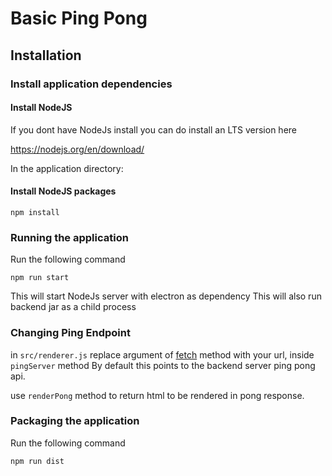 # Basic Ping Pong

## Installation

### Install application dependencies

#### Install NodeJS

If you dont have NodeJs install you can do install an LTS version here

https://nodejs.org/en/download/

In the application directory:

#### Install NodeJS packages

```shell script
npm install
```

### Running the application

Run the following command

```shell script
npm run start
```

This will start NodeJs server with electron as dependency
This will also run backend jar as a child process 


### Changing Ping Endpoint

in `src/renderer.js` replace argument of [fetch](https://developer.mozilla.org/en-US/docs/Web/API/Fetch_API/Using_Fetch) method with your url, inside `pingServer` method
By default this points to the backend server ping pong api.

use `renderPong` method to return html to be rendered in pong response.

### Packaging the application

Run the following command
```shell script
npm run dist
```
